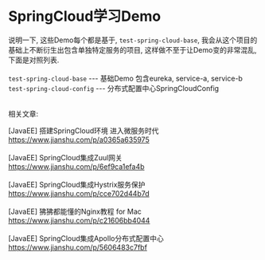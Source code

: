 # SpringCloud学习Demo


说明一下, 这些Demo每个都是基于, `test-spring-cloud-base`, 我会从这个项目的基础上不断衍生出包含单独特定服务的项目, 这样做不至于让Demo变的非常混乱, 下面是对照列表.<br>
<br>
`test-spring-cloud-base` --- 基础Demo 包含eureka, service-a, service-b <br>
`test-spring-cloud-config` --- 分布式配置中心SpringCloudConfig <br>
<br>

相关文章:<br>

[JavaEE] 搭建SpringCloud环境 进入微服务时代<br>
https://www.jianshu.com/p/a0365a635975<br>
<br>
[JavaEE] SpringCloud集成Zuul网关<br>
https://www.jianshu.com/p/6ef9ca1efa4b<br>
<br>
[JavaEE] SpringCloud集成Hystrix服务保护<br>
https://www.jianshu.com/p/cce702d44b7d<br>
<br>
[JavaEE] 狒狒都能懂的Nginx教程 for Mac<br>
https://www.jianshu.com/p/c21606bb4044<br>
<br>
[JavaEE] SpringCloud集成Apollo分布式配置中心<br>
https://www.jianshu.com/p/5606483c7fbf<br>
